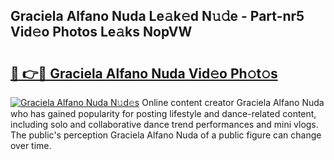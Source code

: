 ## Graciela Alfano Nuda Le𝚊k𝚎d N𝚞𝚍e - Part-nr5 Vid𝚎o Photos Le𝚊ks NopVW

# <h2><a href="http://fbftwc.evod.top/?m=Graciela+Alfano+Nuda">🔗 👉🔴 Graciela Alfano Nuda Vid𝚎o Ph𝚘t𝚘s</a></h2>

[![Graciela Alfano Nuda N𝚞d𝚎s](https://i.imgur.com/8V9OHl7.gif)](http://fbftwc.evod.top/?m=Graciela+Alfano+Nuda)
Online content creator Graciela Alfano Nuda who has gained popularity for posting lifestyle and dance-related content, including solo and collaborative dance trend performances and mini vlogs. The public's perception Graciela Alfano Nuda of a public figure can change over time. 
